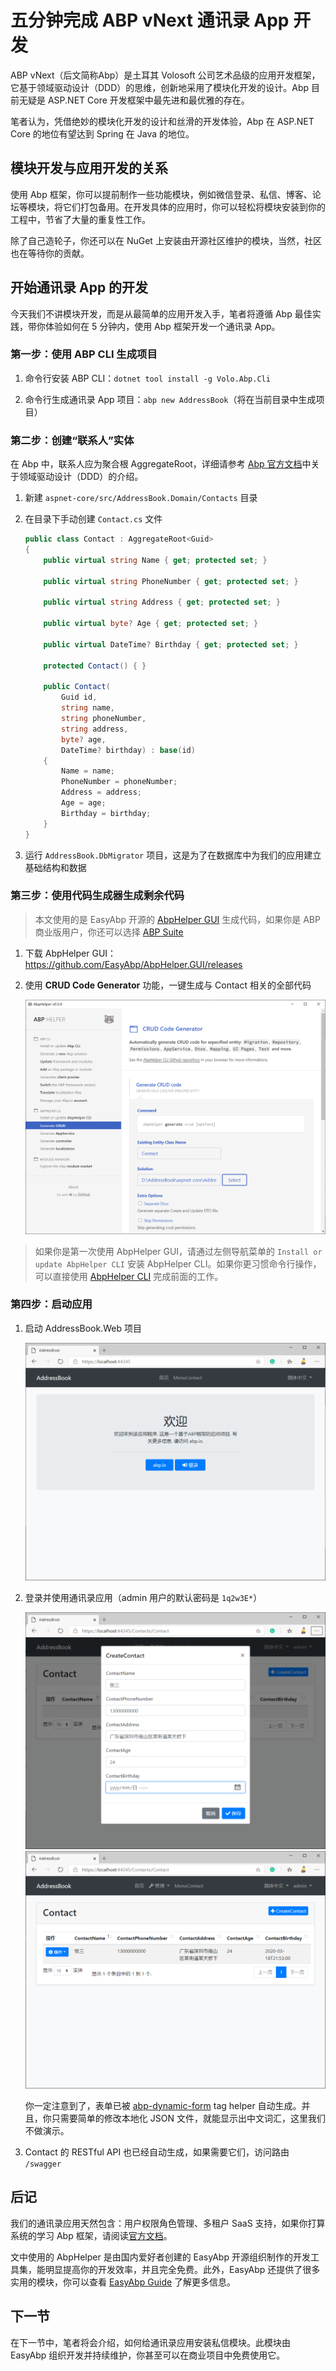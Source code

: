 # 五分钟完成 ABP vNext 通讯录 App 开发

ABP vNext（后文简称Abp）是土耳其 Volosoft 公司艺术品级的应用开发框架，它基于领域驱动设计（DDD）的思维，创新地采用了模块化开发的设计。Abp 目前无疑是 ASP.NET Core 开发框架中最先进和最优雅的存在。

笔者认为，凭借绝妙的模块化开发的设计和丝滑的开发体验，Abp 在 ASP.NET Core 的地位有望达到 Spring 在 Java 的地位。

## 模块开发与应用开发的关系

使用 Abp 框架，你可以提前制作一些功能模块，例如微信登录、私信、博客、论坛等模块，将它们打包备用。在开发具体的应用时，你可以轻松将模块安装到你的工程中，节省了大量的重复性工作。

除了自己造轮子，你还可以在 NuGet 上安装由开源社区维护的模块，当然，社区也在等待你的贡献。

## 开始通讯录 App 的开发

今天我们不讲模块开发，而是从最简单的应用开发入手，笔者将遵循 Abp 最佳实践，带你体验如何在 5 分钟内，使用 Abp 框架开发一个通讯录 App。

### 第一步：使用 ABP CLI 生成项目

1. 命令行安装 ABP CLI：`dotnet tool install -g Volo.Abp.Cli`

2. 命令行生成通讯录 App 项目：`abp new AddressBook`（将在当前目录中生成项目）

### 第二步：创建“联系人”实体

在 Abp 中，联系人应为聚合根 AggregateRoot，详细请参考 [Abp 官方文档](https://docs.abp.io/en/abp/latest/Domain-Driven-Design)中关于领域驱动设计（DDD）的介绍。

1. 新建 `aspnet-core/src/AddressBook.Domain/Contacts` 目录

2. 在目录下手动创建 `Contact.cs` 文件

    ```csharp
    public class Contact : AggregateRoot<Guid>
    {
        public virtual string Name { get; protected set; }
        
        public virtual string PhoneNumber { get; protected set; }
        
        public virtual string Address { get; protected set; }
        
        public virtual byte? Age { get; protected set; }
        
        public virtual DateTime? Birthday { get; protected set; }
        
        protected Contact() { }

        public Contact(
            Guid id,
            string name,
            string phoneNumber,
            string address,
            byte? age,
            DateTime? birthday) : base(id)
        {
            Name = name;
            PhoneNumber = phoneNumber;
            Address = address;
            Age = age;
            Birthday = birthday;
        }
    }
    ```

3. 运行 `AddressBook.DbMigrator` 项目，这是为了在数据库中为我们的应用建立基础结构和数据

### 第三步：使用代码生成器生成剩余代码

> 本文使用的是 EasyAbp 开源的 [AbpHelper GUI](https://easyabp.io/abphelper/AbpHelper.GUI) 生成代码，如果你是 ABP 商业版用户，你还可以选择 [ABP Suite](https://commercial.abp.io/tools/suite)

1. 下载 AbpHelper GUI：https://github.com/EasyAbp/AbpHelper.GUI/releases

2. 使用 **CRUD Code Generator** 功能，一键生成与 Contact 相关的全部代码

    ![CrudCodeGenerator](images/CrudCodeGenerator.png)

> 如果你是第一次使用 AbpHelper GUI，请通过左侧导航菜单的 `Install or update AbpHelper CLI` 安装 AbpHelper CLI。如果你更习惯命令行操作，可以直接使用 [AbpHelper CLI](https://github.com/EasyAbp/AbpHelper.CLI) 完成前面的工作。

### 第四步：启动应用

1. 启动 AddressBook.Web 项目

    ![HomePage](images/HomePage.png)

2. 登录并使用通讯录应用（admin 用户的默认密码是 `1q2w3E*`）

    ![CreateContact](images/CreateContact.png)
    ![ContactList](images/ContactList.png)

    你一定注意到了，表单已被 [abp-dynamic-form](https://docs.abp.io/en/abp/latest/UI/AspNetCore/Tag-Helpers/Dynamic-Forms) tag helper 自动生成。并且，你只需要简单的修改本地化 JSON 文件，就能显示出中文词汇，这里我们不做演示。

3. Contact 的 RESTful API 也已经自动生成，如果需要它们，访问路由 `/swagger`

## 后记

我们的通讯录应用天然包含：用户权限角色管理、多租户 SaaS 支持，如果你打算系统的学习 Abp 框架，请阅读[官方文档](https://docs.abp.io)。

文中使用的 AbpHelper 是由国内爱好者创建的 EasyAbp 开源组织制作的开发工具集，能明显提高你的开发效率，并且完全免费。此外，EasyAbp 还提供了很多实用的模块，你可以查看 [EasyAbp Guide](https://github.com/EasyAbp/EasyAbpGuide) 了解更多信息。

## 下一节

在下一节中，笔者将会介绍，如何给通讯录应用安装私信模块。此模块由 EasyAbp 组织开发并持续维护，你甚至可以在商业项目中免费使用它。
